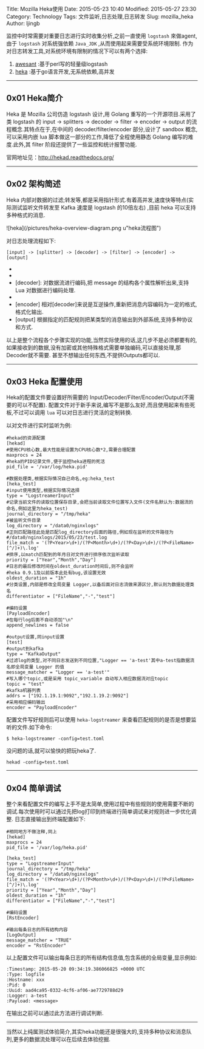 Title: Mozilla Heka使用
Date: 2015-05-23 10:40
Modified: 2015-05-27 23:30
Category: Technology
Tags: 文件监听,日志处理,日志转发
Slug: mozilla_heka
Author: ljingb

监控中时常需要对重要日志进行实时收集分析,之前一直使用 `logstash` 來做agent,由于 `logstash` 对系统强依赖 `Java_JDK` ,从而使用起来需要受系统环境限制.
作为对日志转发工具,对系统环境有限制的情况下可以有两个选择:

 1. [awesant](https://github.com/bloonix/awesant) :基于perl写的轻量级logstash
 2. [heka](https://github.com/mozilla-services/heka) :基于go语言开发,无系统依赖,高并发


----------

## 0x01 Heka简介
Heka 是 Mozilla 公司仿造 logstash 设计,用 Golang 重写的一个开源项目.采用了类 logstash 的 input -> splitters -> decoder -> filter -> encoder -> output 的流程概念.其特点在于,在中间的 decoder/filter/encoder 部分,设计了 sandbox 概念,可以采用内嵌 lua 脚本做这一部分的工作,降低了全程使用静态 Golang 编写的难度.此外,其 filter 阶段还提供了一些监控和统计报警功能.

官网地址见：http://hekad.readthedocs.org/

----------

## 0x02 架构简述
Heka 内部对数据的过滤;转发等,都是采用指针形式.有着高并发,速度快等特点(实际测试监听文件转发至 Kafka 速度是 logstash 的10倍左右) ,目前 heka 可以支持多种格式的消息.

![heka](/pictures/heka-overview-diagram.png u"heka流程图")

对日志处理流程如下:

` [input] -> [splitter] -> [decoder] -> [filter] -> [encoder] -> [output] `

 - [input]:
输入插件从外部获得数据,并将其读入Heka管道进行处理,支持数据读取方式包含:网络传输(tcp/udp),消息队列支持(AMQP/KAFKA),文件监听等多种方式.
 - [splitter]:
 对数据流进行分流,以区分不同来源日志.
 - [decoder]:
 对数据流进行编码,把 message 的结构各个属性解析出来,支持 Lua 对数据进行编码处理.
 - [filter]:
 Heka的处理引擎,可以对数据流进行过滤逻辑,包含统计/聚合甚至做些统计等操作.
 - [encoder]
 相对[decoder]来说是互逆操作,重新把消息内容编码为一定的格式,格式化输出.
 - [output]
 根据指定的匹配规则把某类型的消息输出到外部系统,支持多种协议和方式.

以上是整个流程各个步骤实现的功能,当然实际使用的话,这几步不是必须都要有的,如果接收到的数据,没有加密或其他特殊格式需要单独编码,可以直接处理,那Decoder就不需要. 甚至不想输出任何东西,不提供Outputs都可以.

----------

## 0x03 Heka 配置使用
Heka的配置文件要设置好所需要的 Input/Decoder/Filter/Encoder/Output(不需要的可以不配置).
配置文件对于新手来说,编写不是那么友好,而且使用起来有些死板,不过可以调用 `lua` 可以对日志进行灵活的定制转换.

以对文件进行实时监听为例:

```
#hekad的资源配置
[hekad]
#使用CPU核心数,最大性能是设置为CPU核心数*2,需要合理配置
maxprocs = 24
#heka的PID记录文件,便于监控heka进程的死活
pid_file = '/var/log/heka.pid'

#数据处理类,根据实际情况自己命名,eg:heka_test
[heka_test]
#input使用类型,根据实际情况选择
type = "LogstreamerInput"
#记录当前文件的读取位置保存目录,会把当前读取文件位置写入文件(文件名默认为:数据流的命名,例如这里为heka_test)
journal_directory = "/tmp/heka"
#被监听文件目录
log_directory = "/data0/nginxlogs"
#正则匹配路径此处是匹配log_directory后面的路径,例如现在监听的文件路径为
#/data0/nginxlogs/2015/05/23/test.log
file_match = '(?P<Year>\d+)/(?P<Month>\d+)/(?P<Day>\d+)/(?P<FileName>[^/]+)\.log'
#排序,以match匹配到的年月日对文件进行排序依次监听读取
priority = ["Year","Month","Day"]
#日志的最后修改时间在oldest_duration时间后,则不会监听
#heka 0.9.1及以前版本此处有bug,该设置无效
oldest_duration = "1h"
#分类设置,内部是修改全局变量 Logger,以备后面对日志流做来源区分,默认则为数据处理类名
differentiator = ["FileName","-","test"]

#编码设置
[PayloadEncoder]
#在每行log后面不自动添加"\n"
append_newlines = false

#output设置,同input设置
[test]
#output到kafka
type = "KafkaOutput"
#过滤log的类型,对不同日志发送到不同位置,"Logger == 'a-test'其中a-test指数据流名即全局变量 Logger 的值
message_matcher = "Logger == 'a-test'"
#写入哪个topic,或是采用 topic_variable 自动写入相应数据流对应topic
topic = "test"
#kafka机器列表
addrs = ["192.1.19.1:9092","192.1.19.2:9092"]
#采用相应编码输出
encoder = "PayloadEncoder"
```

配置文件写好规则后可以使用 `heka-logstreamer` 来查看匹配规则的是否是想要监听的文件.如下命令: 

```
$ heka-logstreamer -config=test.toml
```
没问题的话,就可以愉快的把玩heka了.

```
hekad -config=test.toml
```

----------

## 0x04 简单调试
整个来看配置文件的编写上手不是太简单,使用过程中有些规则的使用需要不断的调试.每次使用时可以通过先把log打印到终端进行简单调试来对规则进一步优化调整.
日志直接输出到终端配置如下:
```
#相同地方不做注释,同上
[hekad]
maxprocs = 24
pid_file = '/var/log/heka.pid'

[heka_test]
type = "LogstreamerInput"
journal_directory = "/tmp/heka"
log_directory = "/data0/nginxlogs"
file_match = '(?P<Year>\d+)/(?P<Month>\d+)/(?P<Day>\d+)/(?P<FileName>[^/]+)\.log'
priority = ["Year","Month","Day"]
oldest_duration = "1h"
differentiator = ["FileName","-","test"]

#编码设置
[RstEncoder]

#输出每条日志的所有结构内容
[LogOutput]
message_matcher = "TRUE"
encoder = "RstEncoder"

```

以上配置文件可以输出每条日志的所有结构信息值,包含系统的全局变量,显示例如:
```
:Timestamp: 2015-05-20 09:34:19.386066825 +0000 UTC
:Type: logfile
:Hostname: xxx
:Pid: 0
:Uuid: aad4ca95-0332-4cf6-af06-ae7729788d29
:Logger: a-test
:Payload: <message>
```
在输出之前可以通过此方法进行调试判断.

----------

当然以上纯属测试体验简介,其实heka功能还是很强大的,支持多种协议和消息队列,更多的数据流处理可以在后续去体验挖掘.
